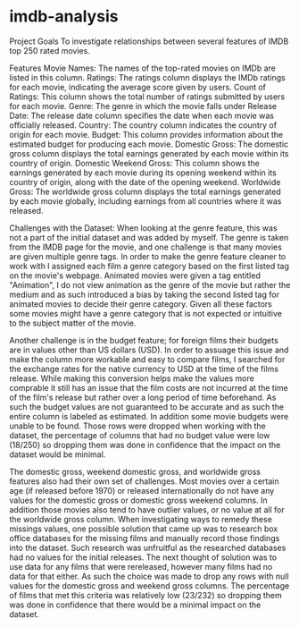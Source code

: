 # imdb-analysis
Project Goals
To investigate relationships between several features of IMDB top 250 rated movies.

Features
Movie Names: The names of the top-rated movies on IMDb are listed in this column.
Ratings: The ratings column displays the IMDb ratings for each movie, indicating the average score given by users.
Count of Ratings: This column shows the total number of ratings submitted by users for each movie.
Genre: The genre in which the movie falls under
Release Date: The release date column specifies the date when each movie was officially released.
Country: The country column indicates the country of origin for each movie.
Budget: This column provides information about the estimated budget for producing each movie.
Domestic Gross: The domestic gross column displays the total earnings generated by each movie within its country of origin.
Domestic Weekend Gross: This column shows the earnings generated by each movie during its opening weekend within its country of origin, along with the date of the opening weekend.
Worldwide Gross: The worldwide gross column displays the total earnings generated by each movie globally, including earnings from all countries where it was released.

Challenges with the Dataset:
When looking at the genre feature, this was not a part of the initial dataset and was added by myself.
The genre is taken from the IMDB page for the movie, and one challenge is that many movies are given multiple genre tags.
In order to make the genre feature cleaner to work with I assigned each film a genre category based on the first listed tag on the movie's webpage.
Animated movies were given a tag entitled "Animation", I do not view animation as the genre of the movie but rather the medium and as such introduced a bias by taking the second listed tag for animated movies to decide their genre category.
Given all these factors some movies might have a genre category that is not expected or intuitive to the subject matter of the movie.

Another challenge is in the budget feature; for foreign films their budgets are in values other than US dollars (USD).
In order to assuage this issue and make the column more workable and easy to compare films, I searched for the exchange rates for the native currency to USD at the time of the films release.
While making this conversion helps make the values more comprable it still has an issue that the film costs are not incurred at the time of the film's release but rather over a long period of time beforehand. As such the budget values are not guaranteed to be accurate and as such the entire column is labeled as estimated.
In addition some movie budgets were unable to be found. Those rows were dropped when working with the dataset, the percentage of columns that had no budget value were low (18/250) so dropping them was done in confidence that the impact on the dataset would be minimal.

The domestic gross, weekend domestic gross, and worldwide gross features also had their own set of challenges.
Most movies over a certain age (if released before 1970) or released internationally do not have any values for the domestic gross or domestic gross weekend columns.
In addition those movies also tend to have outlier values, or no value at all for the worldwide gross column.
When investigating ways to remedy these missings values, one possible solution that came up was to research box office databases for the missing films and manually record those findings into the dataset.
Such research was unfruitful as the researched databases had no values for the initial releases. The next thought of solution was to use data for any films that were rereleased, however many films had no data for that either.
As such the choice was made to drop any rows with null values for the domestic gross and weekend gross columns. The percentage of films that met this criteria was relatively low (23/232) so dropping them was done in confidence that there would be a minimal impact on the dataset.


